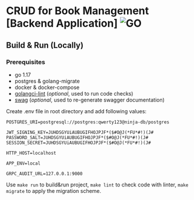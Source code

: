 # CRUD for Book Management [Backend Application] ![GO][go-badge]

[go-badge]: https://img.shields.io/github/go-mod/go-version/p12s/furniture-store?style=plastic
[go-url]: https://github.com/p12s/furniture-store/blob/master/go.mod

## Build & Run (Locally)
### Prerequisites
- go 1.17
- postgres & golang-migrate
- docker & docker-compose
- [golangci-lint](https://github.com/golangci/golangci-lint) (<i>optional</i>, used to run code checks)
- [swag](https://github.com/swaggo/swag) (<i>optional</i>, used to re-generate swagger documentation)

Create .env file in root directory and add following values:
```dotenv
POSTGRES_URI=postgresql://postgres:qwerty123@ninja-db/postgres

JWT_SIGNING_KEY=JUHDSGYUiAUBUGIFHOJPJF*($#O@J(*FU*#!)(J#
PASSWORD_SALT=JUHDSGYUiAUBUGIFHOJPJF*($#O@J(*FU*#!)(J#
SESSION_SECRET=JUHDSGYUiAUBUGIFHOJPJF*($#O@J(*FU*#!)(J#

HTTP_HOST=localhost

APP_ENV=local

GRPC_AUDIT_URL=127.0.0.1:9000
```

Use `make run` to build&run project, `make lint` to check code with linter, `make migrate` to apply the migration scheme.
